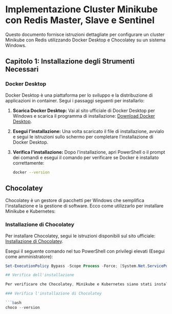 # Implementazione Cluster Minikube con Redis Master, Slave e Sentinel

Questo documento fornisce istruzioni dettagliate per configurare un cluster Minikube con Redis utilizzando Docker Desktop e Chocolatey su un sistema Windows.

## Capitolo 1: Installazione degli Strumenti Necessari

### Docker Desktop

Docker Desktop è una piattaforma per lo sviluppo e la distribuzione di applicazioni in container. Segui i passaggi seguenti per installarlo:

1. **Scarica Docker Desktop:**
   Vai al sito ufficiale di Docker Desktop per Windows e scarica il programma di installazione: [Download Docker Desktop](https://www.docker.com/products/docker-desktop).

2. **Esegui l'installazione:**
   Una volta scaricato il file di installazione, avvialo e segui le istruzioni sullo schermo per completare l'installazione di Docker Desktop.

3. **Verifica l'installazione:**
   Dopo l'installazione, apri PowerShell o il prompt dei comandi e esegui il comando per verificare se Docker è installato correttamente:
   ```bash
   docker --version

## Chocolatey

Chocolatey è un gestore di pacchetti per Windows che semplifica l'installazione e la gestione di software. Ecco come utilizzarlo per installare Minikube e Kubernetes:

### Installazione di Chocolatey

Per installare Chocolatey, segui le istruzioni disponibili sul sito ufficiale: [Installazione di Chocolatey](https://chocolatey.org/install).

Esegui il seguente comando nel tuo PowerShell con privilegi elevati (Esegui come amministratore):

```powershell
Set-ExecutionPolicy Bypass -Scope Process -Force; [System.Net.ServicePointManager]::SecurityProtocol = [System.Net.ServicePointManager]::SecurityProtocol -bor 3072; iex ((New-Object System.Net.WebClient).DownloadString('https://chocolatey.org/install.ps1'))

## Verifica dell'installazione

Per verificare che Chocolatey, Minikube e Kubernetes siano stati installati correttamente, esegui i seguenti comandi:

### Verifica l'installazione di Chocolatey

```bash
choco --version



